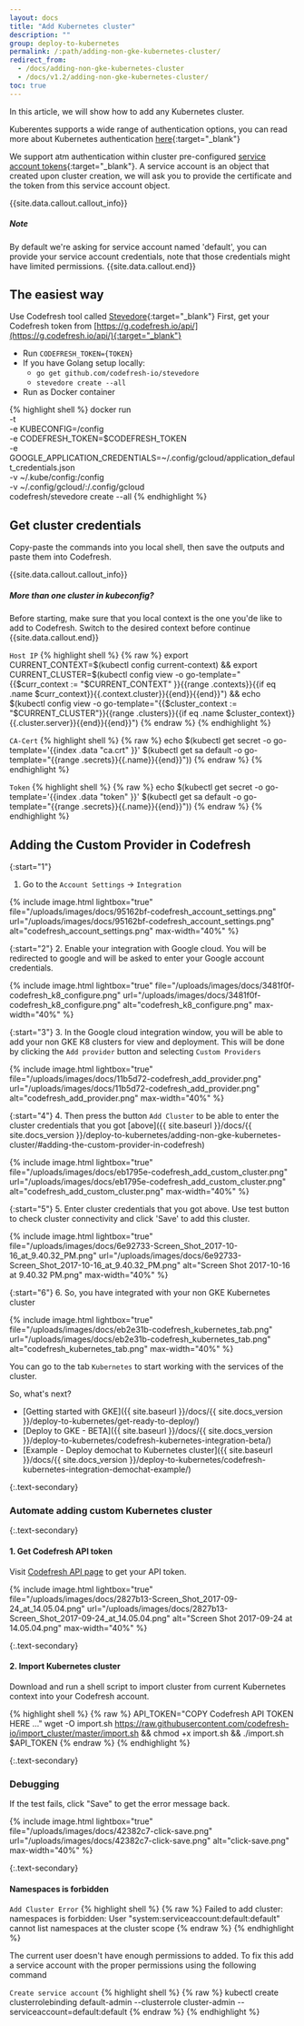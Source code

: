 ```yaml
---
layout: docs
title: "Add Kubernetes cluster"
description: ""
group: deploy-to-kubernetes
permalink: /:path/adding-non-gke-kubernetes-cluster/
redirect_from:
  - /docs/adding-non-gke-kubernetes-cluster
  - /docs/v1.2/adding-non-gke-kubernetes-cluster/
toc: true
---
```

In this article, we will show how to add any Kubernetes cluster.

Kuberentes supports a wide range of authentication options, you can read more about Kubernetes authentication [here](https://kubernetes.io/docs/admin/authentication/){:target="_blank"} 

We support atm authentication within cluster pre-configured [service account tokens](https://kubernetes.io/docs/admin/authentication/#service-account-tokens){:target="_blank"}.
A service account is an object that created upon cluster creation, we will ask you to provide the certificate and the token from this service account object.

{{site.data.callout.callout_info}}
##### Note

By default we're asking for service account named 'default', you can provide your service account credentials, note that those credentials might have limited permissions. 
{{site.data.callout.end}}

## The easiest way

Use Codefresh tool called [Stevedore](https://github.com/codefresh-io/Stevedore){:target="_blank"}
First, get your Codefresh token from [https://g.codefresh.io/api/](https://g.codefresh.io/api/){:target="_blank"}
* Run `CODEFRESH_TOKEN={TOKEN}`
* If you have Golang setup locally: 
  * `go get github.com/codefresh-io/stevedore`
  * `stevedore create --all`
* Run as Docker container

{% highlight shell %}
docker run \
-t \
-e KUBECONFIG=/config \
-e CODEFRESH_TOKEN=$CODEFRESH_TOKEN \
-e GOOGLE_APPLICATION_CREDENTIALS=~/.config/gcloud/application_default_credentials.json \
-v ~/.kube/config:/config \
-v ~/.config/gcloud/:/.config/gcloud \
codefresh/stevedore create --all
{% endhighlight %}

## Get cluster credentials
Copy-paste the commands into you local shell, then save the outputs and paste them into Codefresh.

{{site.data.callout.callout_info}}
##### More than one cluster in kubeconfig?

Before starting, make sure that you local context is the one you'de like to add to Codefresh.
Switch to the desired context before continue 
{{site.data.callout.end}}

  `Host IP`
{% highlight shell %}
{% raw %}
export CURRENT_CONTEXT=$(kubectl config current-context) && export CURRENT_CLUSTER=$(kubectl config view -o go-template="{{\$curr_context := \"$CURRENT_CONTEXT\" }}{{range .contexts}}{{if eq .name \$curr_context}}{{.context.cluster}}{{end}}{{end}}") && echo $(kubectl config view -o go-template="{{\$cluster_context := \"$CURRENT_CLUSTER\"}}{{range .clusters}}{{if eq .name \$cluster_context}}{{.cluster.server}}{{end}}{{end}}")
{% endraw %}
{% endhighlight %}

  `CA-Cert`
{% highlight shell %}
{% raw %}
echo $(kubectl get secret -o go-template='{{index .data "ca.crt" }}' $(kubectl get sa default -o go-template="{{range .secrets}}{{.name}}{{end}}"))
{% endraw %}
{% endhighlight %}

  `Token`
{% highlight shell %}
{% raw %}
echo $(kubectl get secret -o go-template='{{index .data "token" }}' $(kubectl get sa default -o go-template="{{range .secrets}}{{.name}}{{end}}"))
{% endraw %}
{% endhighlight %}

## Adding the Custom Provider in Codefresh

{:start="1"}
1. Go to the `Account Settings` &#8594; `Integration`

{% include image.html 
lightbox="true" 
file="/uploads/images/docs/95162bf-codefresh_account_settings.png" 
url="/uploads/images/docs/95162bf-codefresh_account_settings.png" 
alt="codefresh_account_settings.png" 
max-width="40%" 
%}

{:start="2"} 
2. Enable your integration with Google cloud.
You will be redirected to google and will be asked to enter your Google account credentials.

{% include image.html 
lightbox="true" 
file="/uploads/images/docs/3481f0f-codefresh_k8_configure.png" 
url="/uploads/images/docs/3481f0f-codefresh_k8_configure.png" 
alt="codefresh_k8_configure.png" 
max-width="40%" 
%}

{:start="3"}
3. In the Google cloud integration window, you will be able to add your non GKE K8 clusters for view and deployment. This will be done by clicking the `Add provider` button and selecting `Custom Providers`

{% include image.html 
lightbox="true" 
file="/uploads/images/docs/11b5d72-codefresh_add_provider.png" 
url="/uploads/images/docs/11b5d72-codefresh_add_provider.png" 
alt="codefresh_add_provider.png" 
max-width="40%" 
%}

{:start="4"}
4. Then press the button `Add Cluster` to be able to enter the cluster credentials that you got [above]({{ site.baseurl }}/docs/{{ site.docs_version }}/deploy-to-kubernetes/adding-non-gke-kubernetes-cluster/#adding-the-custom-provider-in-codefresh)

{% include image.html 
lightbox="true" 
file="/uploads/images/docs/eb1795e-codefresh_add_custom_cluster.png" 
url="/uploads/images/docs/eb1795e-codefresh_add_custom_cluster.png" 
alt="codefresh_add_custom_cluster.png" 
max-width="40%" 
%}

{:start="5"} 
5. Enter cluster credentials that you got above. Use test button to check cluster connectivity and click 'Save' to add this cluster.

{% include image.html 
lightbox="true" 
file="/uploads/images/docs/6e92733-Screen_Shot_2017-10-16_at_9.40.32_PM.png" 
url="/uploads/images/docs/6e92733-Screen_Shot_2017-10-16_at_9.40.32_PM.png" 
alt="Screen Shot 2017-10-16 at 9.40.32 PM.png" 
max-width="40%" 
%}

{:start="6"}
6. So, you have integrated with your non GKE Kubernetes cluster

{% include image.html 
lightbox="true" 
file="/uploads/images/docs/eb2e31b-codefresh_kubernetes_tab.png" 
url="/uploads/images/docs/eb2e31b-codefresh_kubernetes_tab.png" 
alt="codefresh_kubernetes_tab.png" 
max-width="40%" 
%}

You can go to the tab `Kubernetes` to start working with the services of the cluster.

So, what's next?
- [Getting started with GKE]({{ site.baseurl }}/docs/{{ site.docs_version }}/deploy-to-kubernetes/get-ready-to-deploy/)
- [Deploy to GKE - BETA]({{ site.baseurl }}/docs/{{ site.docs_version }}/deploy-to-kubernetes/codefresh-kubernetes-integration-beta/) 
- [Example - Deploy demochat to Kubernetes cluster]({{ site.baseurl }}/docs/{{ site.docs_version }}/deploy-to-kubernetes/codefresh-kubernetes-integration-demochat-example/)

{:.text-secondary}
### Automate adding custom Kubernetes cluster

{:.text-secondary}
#### 1. Get Codefresh API token 

Visit [Codefresh API page](https://g.codefresh.io/api/) to get your API token.

{% include image.html 
lightbox="true" 
file="/uploads/images/docs/2827b13-Screen_Shot_2017-09-24_at_14.05.04.png" 
url="/uploads/images/docs/2827b13-Screen_Shot_2017-09-24_at_14.05.04.png" 
alt="Screen Shot 2017-09-24 at 14.05.04.png" 
max-width="40%" 
%}

{:.text-secondary}
#### 2. Import Kubernetes cluster

Download and run a shell script to import cluster from current Kubernetes context into your Codefresh account.

{% highlight shell %}
{% raw %}
API_TOKEN="COPY Codefresh API TOKEN HERE ..."
wget -O import.sh https://raw.githubusercontent.com/codefresh-io/import_cluster/master/import.sh && chmod +x import.sh && ./import.sh $API_TOKEN
{% endraw %}
{% endhighlight %}

{:.text-secondary}
### Debugging

If the test fails, click "Save" to get the error message back.

{% include image.html 
lightbox="true" 
file="/uploads/images/docs/42382c7-click-save.png" 
url="/uploads/images/docs/42382c7-click-save.png" 
alt="click-save.png" 
max-width="40%" 
%}
 
{:.text-secondary}
#### Namespaces is forbidden

  `Add Cluster Error`
{% highlight shell %}
{% raw %}
Failed to add cluster: namespaces is forbidden: User "system:serviceaccount:default:default" cannot list namespaces at the cluster scope
{% endraw %}
{% endhighlight %}

The current user doesn't have enough permissions to added. To fix this add a service account with the proper permissions using the following command

  `Create service account`
{% highlight shell %}
{% raw %}
kubectl create clusterrolebinding default-admin --clusterrole cluster-admin --serviceaccount=default:default
{% endraw %}
{% endhighlight %}

